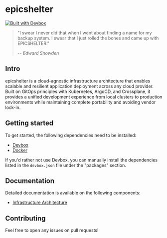 # epicshelter

[![Built with Devbox](https://www.jetify.com/img/devbox/shield_moon.svg)](https://www.jetify.com/devbox/docs/contributor-quickstart/)

> "I swear I never did that when I went about finding a name for my backup system. I swear that I just rolled the bones and came up with EPICSHELTER."
>
> -- <cite>Edward Snowden</cite>

## Intro

epicshelter is a cloud-agnostic infrastructure architecture that enables scalable and resilient application deployment across any cloud provider. Built on GitOps principles with Kubernetes, ArgoCD, and Crossplane, it provides a unified development experience from local clusters to production environments while maintaining complete portability and avoiding vendor lock-in.

## Getting started

To get started, the following dependencies need to be installed:

- [Devbox](https://www.jetify.com/docs/devbox/)
- [Docker](https://docs.docker.com/manuals/)

If you'd rather not use Devbox, you can manually install the dependencies listed in the `devbox.json` file under the "packages" section.

## Documentation

Detailed documentation is available on the following components:

- [Infrastructure Architecture](docs/infra-architecture.md)

## Contributing

Feel free to open any issues on pull requests!

